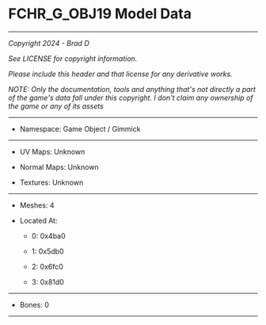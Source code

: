 # FCHR_G_OBJ19 Model Data

---

*Copyright 2024 - Brad D*

*See LICENSE for copyright information.*

*Please include this header and that license for any derivative works.*

*NOTE: Only the documentation, tools and anything that's not directly a part of the game's data fall under this copyright. I don't claim any ownership of the game or any of its assets*

---

* Namespace: Game Object / Gimmick

---

* UV Maps: Unknown

* Normal Maps: Unknown

* Textures: Unknown

---

* Meshes: 4

* Located At:

  * 0: 0x4ba0

  * 1: 0x5db0

  * 2: 0x6fc0

  * 3: 0x81d0

---

* Bones: 0

---

